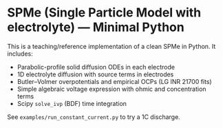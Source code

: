 # SPMe (Single Particle Model with electrolyte) — Minimal Python

This is a teaching/reference implementation of a clean SPMe in Python. It includes:
- Parabolic-profile solid diffusion ODEs in each electrode
- 1D electrolyte diffusion with source terms in electrodes
- Butler–Volmer overpotentials and empirical OCPs (LG INR 21700 fits)
- Simple algebraic voltage expression with ohmic and concentration terms
- Scipy `solve_ivp` (BDF) time integration

See `examples/run_constant_current.py` to try a 1C discharge.
